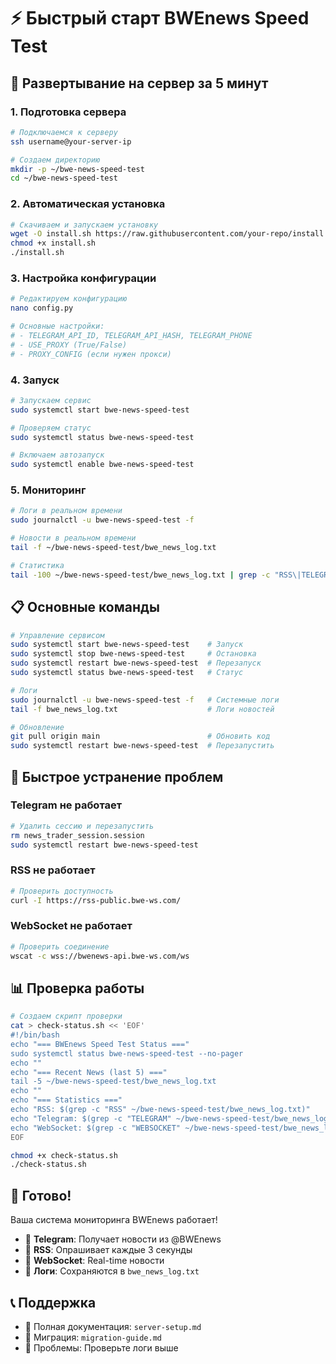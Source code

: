 # ⚡ Быстрый старт BWEnews Speed Test

## 🚀 Развертывание на сервер за 5 минут

### 1. Подготовка сервера

```bash
# Подключаемся к серверу
ssh username@your-server-ip

# Создаем директорию
mkdir -p ~/bwe-news-speed-test
cd ~/bwe-news-speed-test
```

### 2. Автоматическая установка

```bash
# Скачиваем и запускаем установку
wget -O install.sh https://raw.githubusercontent.com/your-repo/install.sh
chmod +x install.sh
./install.sh
```

### 3. Настройка конфигурации

```bash
# Редактируем конфигурацию
nano config.py

# Основные настройки:
# - TELEGRAM_API_ID, TELEGRAM_API_HASH, TELEGRAM_PHONE
# - USE_PROXY (True/False)
# - PROXY_CONFIG (если нужен прокси)
```

### 4. Запуск

```bash
# Запускаем сервис
sudo systemctl start bwe-news-speed-test

# Проверяем статус
sudo systemctl status bwe-news-speed-test

# Включаем автозапуск
sudo systemctl enable bwe-news-speed-test
```

### 5. Мониторинг

```bash
# Логи в реальном времени
sudo journalctl -u bwe-news-speed-test -f

# Новости в реальном времени
tail -f ~/bwe-news-speed-test/bwe_news_log.txt

# Статистика
tail -100 ~/bwe-news-speed-test/bwe_news_log.txt | grep -c "RSS\|TELEGRAM\|WEBSOCKET"
```

## 📋 Основные команды

```bash
# Управление сервисом
sudo systemctl start bwe-news-speed-test    # Запуск
sudo systemctl stop bwe-news-speed-test     # Остановка
sudo systemctl restart bwe-news-speed-test  # Перезапуск
sudo systemctl status bwe-news-speed-test   # Статус

# Логи
sudo journalctl -u bwe-news-speed-test -f   # Системные логи
tail -f bwe_news_log.txt                    # Логи новостей

# Обновление
git pull origin main                        # Обновить код
sudo systemctl restart bwe-news-speed-test  # Перезапустить
```

## 🔧 Быстрое устранение проблем

### Telegram не работает

```bash
# Удалить сессию и перезапустить
rm news_trader_session.session
sudo systemctl restart bwe-news-speed-test
```

### RSS не работает

```bash
# Проверить доступность
curl -I https://rss-public.bwe-ws.com/
```

### WebSocket не работает

```bash
# Проверить соединение
wscat -c wss://bwenews-api.bwe-ws.com/ws
```

## 📊 Проверка работы

```bash
# Создаем скрипт проверки
cat > check-status.sh << 'EOF'
#!/bin/bash
echo "=== BWEnews Speed Test Status ==="
sudo systemctl status bwe-news-speed-test --no-pager
echo ""
echo "=== Recent News (last 5) ==="
tail -5 ~/bwe-news-speed-test/bwe_news_log.txt
echo ""
echo "=== Statistics ==="
echo "RSS: $(grep -c "RSS" ~/bwe-news-speed-test/bwe_news_log.txt)"
echo "Telegram: $(grep -c "TELEGRAM" ~/bwe-news-speed-test/bwe_news_log.txt)"
echo "WebSocket: $(grep -c "WEBSOCKET" ~/bwe-news-speed-test/bwe_news_log.txt)"
EOF

chmod +x check-status.sh
./check-status.sh
```

## 🎯 Готово!

Ваша система мониторинга BWEnews работает!

- 📱 **Telegram**: Получает новости из @BWEnews
- 📡 **RSS**: Опрашивает каждые 3 секунды
- 🔌 **WebSocket**: Real-time новости
- 📝 **Логи**: Сохраняются в `bwe_news_log.txt`

## 📞 Поддержка

- 📖 Полная документация: `server-setup.md`
- 🔄 Миграция: `migration-guide.md`
- 🐛 Проблемы: Проверьте логи выше
